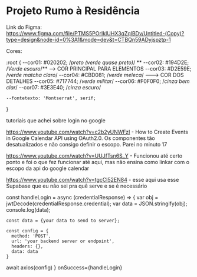 # Projeto Rumo à Residência 


Link do Figma: https://www.figma.com/file/PTMS5POrIkIUHX3qZqlBDv/Untitled-(Copy)?type=design&node-id=0%3A1&mode=dev&t=CTBQn59ADyjspztp-1

Cores: 

:root {
	--cor01: #020202; /*preto (verde quase preto)*/
**	--cor02: #194D2E; /*Verde escuro*/** --> COR PRINCIPAL PARA ELEMENTOS 
	--cor03: #D2E59E; /*verde matcha claro*/
	--cor04: #CBD081; /*verde meleca*/ ---> COR DOS DETALHES 
	--cor05: #717744; /*verde militar*/
	--cor06: #F0F0F0; /*cinza bem clar*/
	--cor07: #3E3E40; /*cinza escuro*/

	--fontetexto: 'Montserrat', serif;

}

tutoriais que achei sobre login no google 

https://www.youtube.com/watch?v=c2b2yUNWFzI - How to Create Events in Google Calendar API using OAuth2.0. Os componentes tão desatualizados e não consigo definir o escopo. Parei no minuto 17 


https://www.youtube.com/watch?v=UUJfTsn6S_Y - Funcionou até certo ponto e foi o que fez funcionar até aqui, mas não ensina como linkar com o escopo da api do google calendar 

https://www.youtube.com/watch?v=tgcCl52EN84 - esse aqui usa esse Supabase que eu não sei pra quê serve e se é necessário 



const handleLogin = async (credentialResponse) => {
    var obj = jwtDecode(credentialResponse.credential);
    var data = JSON.stringify(obj);
    console.log(data);

    const data = {your data to send to server};

    const config = {
      method: 'POST',
      url: 'your backend server or endpoint',
      headers: {},
      data: data
    }

  await axios(config)
}
onSuccess={handleLogin}
